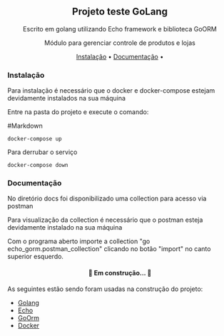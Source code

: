 <h2 align="center">Projeto teste GoLang</h2>
<p align="center">Escrito em golang utilizando Echo framework e biblioteca GoORM </p>
<p align="center">Módulo para gerenciar controle de produtos e lojas</p>

<p align="center">
 <a href="#install">Instalação</a> •
 <a href="#docs">Documentação</a> • 
</p>

<div id="install">
<h3>Instalação</h3>
<p>Para instalação é necessário que o docker e docker-compose estejam devidamente instalados na sua máquina</p>
<p>Entre na pasta do projeto e execute o comando:</p>

#Markdown

```
docker-compose up
```
<p>Para derrubar o serviço</p>

```
docker-compose down
```
</div>
<div id="docs">
<h3>Documentação</h3>
<p>No diretório docs foi disponibilizado uma collection para acesso via postman</p>
<p>Para visualização da collection é necessário que o postman esteja devidamente instalado na sua máquina</p>
<p>Com o programa aberto importe a collection "go echo_gorm.postman_collection" clicando no botão "import" no canto superior esquerdo.</p>
</div>

<h4 align="center"> 
	🚧 Em construção...  🚧
</h4>

As seguintes estão sendo foram usadas na construção do projeto:

- [Golang](https://go.dev/)
- [Echo](https://echo.labstack.com/)
- [GoOrm](https://gorm.io/)
- [Docker](https://www.docker.com/)